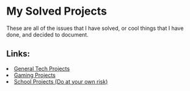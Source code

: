 <h1>My Solved Projects</h1>
<p class="about-solved">These are all of the issues that I have solved, or cool things that I have done, and decided to document.</p>

<h2>Links:</h2>
<li><a href="">General Tech Projects</a>
<li><a href="https://matteosalverio.github.io/Troubleshoot.it/gaming-projects">Gaming Projects</a>
  <li><a href="">School Projects (Do at your own risk)</a>
